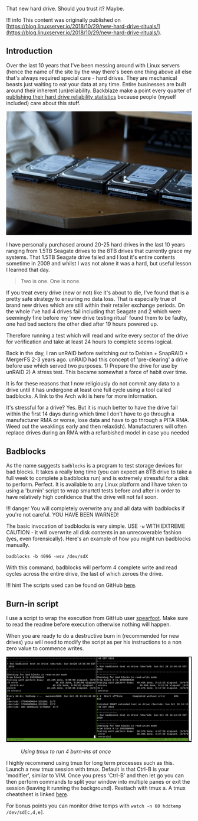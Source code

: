 That new hard drive. Should you trust it? Maybe.

!!! info
    This content was originally published on [https://blog.linuxserver.io/2018/10/29/new-hard-drive-rituals/](https://blog.linuxserver.io/2018/10/29/new-hard-drive-rituals/).

## Introduction

Over the last 10 years that I've been messing around with Linux servers (hence the name of the site by the way there's been one thing above all else that's always required special care - hard drives. They are mechanical beasts just waiting to eat your data at any time. Entire businesses are built around their inherent (un)reliability. Backblaze make a point every quarter of [publishing their hard drive reliability statistics](https://www.backblaze.com/blog/backblaze-hard-drive-stats-q2-2020/) because people (myself included) care about this stuff.

![hard-drives](../images/harddrives.jpg)

I have personally purchased around 20-25 hard drives in the last 10 years ranging from 1.5TB Seagate drives to the 8TB drives that currently grace my systems. That 1.5TB Seagate drive failed and I lost it's entire contents sometime in 2009 and whilst I was not alone it was a hard, but useful lesson I learned that day.

> Two is one. One is none.

If you treat every drive (new or not) like it's about to die, I've found that is a pretty safe strategy to ensuring no data loss. That is especially true of brand new drives which are still within their retailer exchange periods. On the whole I've had 4 drives fail including that Seagate and 2 which were seemingly fine before my 'new drive testing ritual' found them to be faulty, one had bad sectors the other died after 19 hours powered up.

Therefore running a test which will read and write every sector of the drive for verification and take at least 24 hours to complete seems logical.

Back in the day, I ran unRAID before switching out to Debian + SnapRAID + MergerFS 2-3 years ago. unRAID had this concept of 'pre-clearing' a drive before use which served two purposes. 1) Prepare the drive for use by unRAID 2) A stress test. This became somewhat a force of habit over time.

It is for these reasons that I now religiously do not commit any data to a drive until it has undergone at least one full cycle using a tool called badblocks. A link to the Arch wiki is here for more information.

It's stressful for a drive? Yes. But it is much better to have the drive fail within the first 14 days during which time I don't have to go through a manufacturer RMA or worse, lose data and have to go through a PITA RMA. Weed out the weaklings early and then relax(ish). Manufacturers will often replace drives during an RMA with a refurbished model in case you needed

## Badblocks

As the name suggests `badblocks` is a program to test storage devices for bad blocks. It takes a really long time (you can expect an 8TB drive to take a full week to complete a badblocks run) and is extremely stressful for a disk to perform. Perfect. It is available to any Linux platform and I have taken to using a 'burnin' script to wrap smartctl tests before and after in order to have relatively high confidence that the drive will not fail soon.

!!! danger
    You will completely overwrite any and all data with badblocks if you're not careful. YOU HAVE BEEN WARNED! 

The basic invocation of badblocks is very simple. USE `-w` WITH EXTREME CAUTION - it will overwrite all disk contents in an unrecoverable fashion (yes, even forensically). Here's an example of how you might run badblocks manually.

    badblocks -b 4096 -wsv /dev/sdX

With this command, badblocks will perform 4 complete write and read cycles across the entire drive, the last of which zeroes the drive.

!!! hint
    The scripts used can be found on GitHub [here](https://github.com/Spearfoot/disk-burnin-and-testing).

## Burn-in script

I use a script to wrap the execution from GitHub user [spearfoot](https://github.com/Spearfoot/disk-burnin-and-testing). Make sure to read the readme before execution otherwise nothing will happen.

When you are ready to do a destructive burn in (recommended for new drives) you will need to modify the script as per his instructions to a non zero value to commence writes.

![tmux-drive-burnin](../images/tmux-drive-burnin.png)
<figure>
    <figcaption><i>Using tmux to run 4 burn-ins at once</i></figcaption>
</figure>

I highly recommend using tmux for long term processes such as this. Launch a new tmux session with tmux. Default is that Ctrl-B is your 'modifier', similar to VIM. Once you press 'Ctrl-B' and then let go you can then perform commands to split your window into multiple panes or exit the session (leaving it running the background). Reattach with tmux a. A tmux cheatsheet is linked [here](https://gist.github.com/MohamedAlaa/2961058).

For bonus points you can monitor drive temps with `watch -n 60 hddtemp /dev/sd[c,d,e]`.
